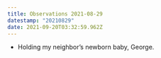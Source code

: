 ```yaml
---
title: Observations 2021-08-29
datestamp: "20210829"
date: 2021-09-20T03:32:59.962Z
---
```

- Holding my neighbor’s newborn baby, George.